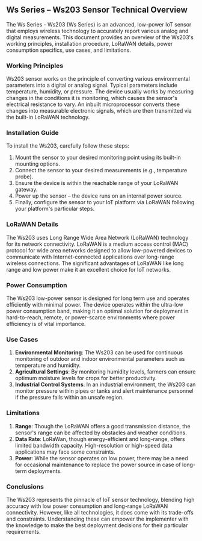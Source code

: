 ## **Ws Series – Ws203 Sensor Technical Overview**

The Ws Series - Ws203 (Ws Series) is an advanced, low-power IoT sensor that employs wireless technology to accurately report various analog and digital measurements. This document provides an overview of the Ws203's working principles, installation procedure, LoRaWAN details, power consumption specifics, use cases, and limitations.

### **Working Principles**
Ws203 sensor works on the principle of converting various environmental parameters into a digital or analog signal. Typical parameters include temperature, humidity, or pressure. The device usually works by measuring changes in the conditions it is monitoring, which causes the sensor's electrical resistance to vary. An inbuilt microprocessor converts these changes into measurable electronic signals, which are then transmitted via the built-in LoRaWAN technology.

### **Installation Guide**
To install the Ws203, carefully follow these steps:

1. Mount the sensor to your desired monitoring point using its built-in mounting options.
2. Connect the sensor to your desired measurements (e.g., temperature probe).
3. Ensure the device is within the reachable range of your LoRaWAN gateway.
4. Power up the sensor – the device runs on an internal power source.
5. Finally, configure the sensor to your IoT platform via LoRaWAN following your platform's particular steps.

### **LoRaWAN Details**
The Ws203 uses Long Range Wide Area Network (LoRaWAN) technology for its network connectivity. LoRaWAN is a medium access control (MAC) protocol for wide area networks designed to allow low-powered devices to communicate with Internet-connected applications over long-range wireless connections. The significant advantages of LoRaWAN like long range and low power make it an excellent choice for IoT networks.

### **Power Consumption**
The Ws203 low-power sensor is designed for long term use and operates efficiently with minimal power. The device operates within the ultra-low power consumption band, making it an optimal solution for deployment in hard-to-reach, remote, or power-scarce environments where power efficiency is of vital importance.

### **Use Cases**
1. **Environmental Monitoring**: The Ws203 can be used for continuous monitoring of outdoor and indoor environmental parameters such as temperature and humidity.
2. **Agricultural Settings**: By monitoring humidity levels, farmers can ensure optimum moisture levels for crops for better productivity.
3. **Industrial Control Systems**: In an industrial environment, the Ws203 can monitor pressure within pipes or tanks and alert maintenance personnel if the pressure falls within an unsafe region.

### **Limitations**
1. **Range**: Though the LoRaWAN offers a good transmission distance, the sensor's range can be affected by obstacles and weather conditions.
2. **Data Rate**: LoRaWan, though energy-efficient and long-range, offers limited bandwidth capacity. High-resolution or high-speed data applications may face some constraints.
3. **Power**: While the sensor operates on low power, there may be a need for occasional maintenance to replace the power source in case of long-term deployments.

### **Conclusions**
The Ws203 represents the pinnacle of IoT sensor technology, blending high accuracy with low power consumption and long-range LoRaWAN connectivity. However, like all technologies, it does come with its trade-offs and constraints. Understanding these can empower the implementer with the knowledge to make the best deployment decisions for their particular requirements.